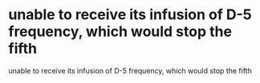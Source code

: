 # unable to receive its infusion of D-5 frequency, which would stop the fifth

unable to receive its infusion of D-5 frequency, which would stop the fifth